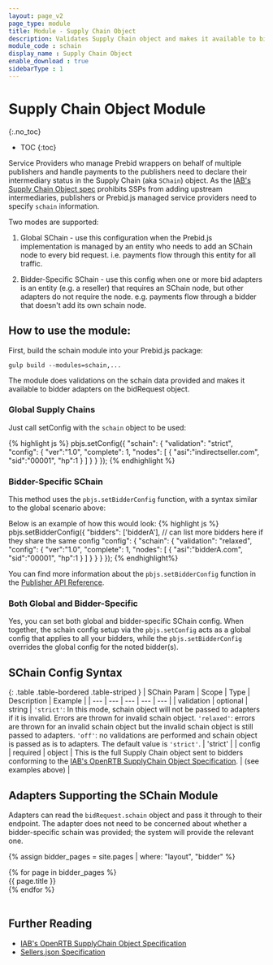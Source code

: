 ```yaml
---
layout: page_v2
page_type: module
title: Module - Supply Chain Object
description: Validates Supply Chain object and makes it available to bidder
module_code : schain
display_name : Supply Chain Object
enable_download : true
sidebarType : 1
---
```


# Supply Chain Object Module
{:.no_toc}

* TOC
{:toc}

Service Providers who manage Prebid wrappers on behalf of multiple publishers and handle payments to the publishers need to declare their intermediary status in the Supply Chain (aka `SChain`) object. As the [IAB's Supply Chain Object spec](https://github.com/InteractiveAdvertisingBureau/openrtb/blob/master/supplychainobject.md) prohibits SSPs from adding upstream intermediaries, publishers or Prebid.js managed service providers need to specify `schain` information.

Two modes are supported:

1) Global SChain - use this configuration when the Prebid.js implementation is managed by an entity who needs to add an SChain node to every bid request. i.e. payments flow through this entity for all traffic.

2) Bidder-Specific SChain - use this config when one or more bid adapters is an entity (e.g. a reseller) that requires an SChain node, but other adapters do not require the node. e.g. payments flow through a bidder that doesn't add its own schain node.

## How to use the module:

First, build the schain module into your Prebid.js package:
```
gulp build --modules=schain,...
```

The module does validations on the schain data provided and makes it available to bidder adapters on the
bidRequest object.

### Global Supply Chains

Just call setConfig with the `schain` object to be used:

{% highlight js %}
pbjs.setConfig({
  "schain": {
    "validation": "strict",
    "config": {
      "ver":"1.0",
      "complete": 1,
      "nodes": [
        {
          "asi":"indirectseller.com",
          "sid":"00001",
          "hp":1
        }
      ]
    }
  }
});
{% endhighlight %}

### Bidder-Specific SChain

This method uses the `pbjs.setBidderConfig` function, with a syntax similar to the global scenario above:

Below is an example of how this would look:
{% highlight js %}
pbjs.setBidderConfig({
  "bidders": ['bidderA'],   // can list more bidders here if they share the same config
  "config": {
    "schain": {
      "validation": "relaxed",
      "config": {
        "ver":"1.0",
        "complete": 1,
        "nodes": [
          {
            "asi":"bidderA.com",
            "sid":"00001",
            "hp":1
          }
        ]
      }
    }
  }
});
{% endhighlight%}

You can find more information about the `pbjs.setBidderConfig` function in the [Publisher API Reference]({{site.baseurl}}/dev-docs/publisher-api-reference.html#module_pbjs.setBidderConfig).

### Both Global and Bidder-Specific

Yes, you can set both global and bidder-specific SChain config. When together, the schain config setup via the `pbjs.setConfig` acts as a global config that applies to all your bidders, while the `pbjs.setBidderConfig` overrides the global config for the noted bidder(s).

## SChain Config Syntax

{: .table .table-bordered .table-striped }
| SChain Param | Scope | Type | Description | Example |
| --- | --- | --- | --- | --- |
| validation | optional | string | `'strict'`: In this mode, schain object will not be passed to adapters if it is invalid. Errors are thrown for invalid schain object. `'relaxed'`: errors are thrown for an invalid schain object but the invalid schain object is still passed to adapters. `'off'`: no validations are performed and schain object is passed as is to adapters. The default value is `'strict'`. | 'strict' |
| config | required | object | This is the full Supply Chain object sent to bidders conforming to the [IAB's OpenRTB SupplyChain Object Specification](https://github.com/InteractiveAdvertisingBureau/openrtb/blob/master/supplychainobject.md). | (see examples above) |

## Adapters Supporting the SChain Module

Adapters can read the `bidRequest.schain` object and pass it through to their endpoint. The adapter does not
need to be concerned about whether a bidder-specific schain was provided; the system will provide the
relevant one.

{% assign bidder_pages = site.pages | where: "layout", "bidder" %}

<div class="adapters">
{% for page in bidder_pages %}
  <div class="col-md-4{% if page.schain_supported %} schain_supported{% endif %}">
  {{ page.title }}
  </div>
{% endfor %}
</div>

<script>
$(function(){
  $('.adapters .col-md-4').hide();
  $('.schain_supported').show();
});
</script>

<br style="clear: both">

## Further Reading

- [IAB's OpenRTB SupplyChain Object Specification](https://github.com/InteractiveAdvertisingBureau/openrtb/blob/master/supplychainobject.md)
- [Sellers.json Specification](https://iabtechlab.com/sellers-json/)  
